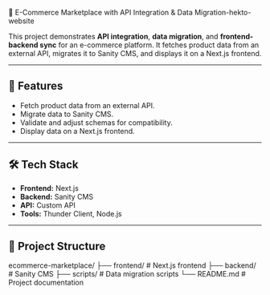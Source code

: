 🛒 E-Commerce Marketplace with API Integration & Data Migration-hekto-website

This project demonstrates **API integration**, **data migration**, and **frontend-backend sync** for an e-commerce platform. It fetches product data from an external API, migrates it to Sanity CMS, and displays it on a Next.js frontend.  

---

## 🚀 **Features**  
- Fetch product data from an external API.  
- Migrate data to Sanity CMS.  
- Validate and adjust schemas for compatibility.  
- Display data on a Next.js frontend.  

---

## 🛠️ **Tech Stack**  
- **Frontend:** Next.js  
- **Backend:** Sanity CMS  
- **API:** Custom API  
- **Tools:** Thunder Client, Node.js  

---

## 📂 **Project Structure**  
ecommerce-marketplace/
├── frontend/ # Next.js frontend
├── backend/ # Sanity CMS
├── scripts/ # Data migration scripts
└── README.md # Project documentation

